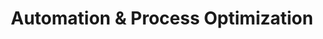 ---
layout: "layouts/blog.njk"
title: "Automation & Process Optimization"
des: "Discover how luxury home builders are streamlining operations, reducing costs, and improving efficiency through strategic automation and process optimization."
pagination:
  data: collections.automationPosts
  size: 3
  alias: posts
permalink: "/blog/automation/{% if pagination.pageNumber > 0 %}page-{{ pagination.pageNumber + 1 }}/{% endif %}"
---